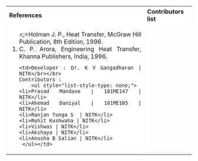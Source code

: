 <table style="text-align:justify;">
  <tr style="background-color: white">
    <th>References</th>
    <th>Contributors list</th>
  </tr>
  <tr style="background-color: white">
    <td>
    <ol>
    <;>Holman J. P., Heat Transfer, McGraw Hill Publication, 8th Edition, 1996. </li>
    <li>C. P. Arora, Engineering Heat Transfer, Khanna Publishers, India, 1996.</li>

    <td>Developer : Dr. K V Gangadharan | NITK</br></br>
    Contributors :
        <ul style="list-style-type: none;">
    <li>Prasad Mandave | 181ME147 | NITK</li>
    <li>Ahemad Daniyal | 181ME105 | NITK</li>
    <li>Ranjan Tunga S  | NITK</li>
    <li>Rohit Kushwaha | NITK</li>
    <li>Vishwas | NITK</li>
    <li>Akshaya | NITK</li>
    <li>Anusha B Salian | NITK</li>
     </ul></td>
  </tr>
</table>
